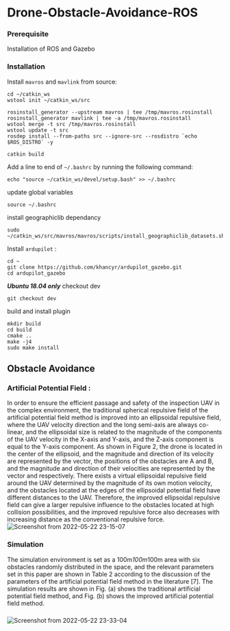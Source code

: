 # Drone-Obstacle-Avoidance-ROS
### Prerequisite
Installation of ROS and Gazebo
### Installation 
Install `mavros` and `mavlink` from source:
```
cd ~/catkin_ws
wstool init ~/catkin_ws/src

rosinstall_generator --upstream mavros | tee /tmp/mavros.rosinstall
rosinstall_generator mavlink | tee -a /tmp/mavros.rosinstall
wstool merge -t src /tmp/mavros.rosinstall
wstool update -t src
rosdep install --from-paths src --ignore-src --rosdistro `echo $ROS_DISTRO` -y

catkin build
```
Add a line to end of `~/.bashrc` by running the following command:
```
echo "source ~/catkin_ws/devel/setup.bash" >> ~/.bashrc
```

update global variables
```
source ~/.bashrc
```

install geographiclib dependancy 
```
sudo ~/catkin_ws/src/mavros/mavros/scripts/install_geographiclib_datasets.sh
```
Install `ardupilot` : 
```
cd ~
git clone https://github.com/khancyr/ardupilot_gazebo.git
cd ardupilot_gazebo
```
***Ubuntu 18.04 only*** checkout dev
```
git checkout dev
```
build and install plugin
```
mkdir build
cd build
cmake ..
make -j4
sudo make install
```
## Obstacle Avoidance
### Artificial Potential Field :
In order to ensure the efficient passage and safety of the inspection UAV in the complex environment,
the traditional spherical repulsive field of the artificial potential field method is improved into an
ellipsoidal repulsive field, where the UAV velocity direction and the long semi-axis are always co-linear,
and the ellipsoidal size is related to the magnitude of the components of the UAV velocity in the X-axis
and Y-axis, and the Z-axis component is equal to the Y-axis component. As shown in Figure 2, the drone
is located in the center of the ellipsoid, and the magnitude and direction of its velocity are represented
by the vector, the positions of the obstacles are A and B, and the magnitude and direction of their
velocities are represented by the vector and respectively. There exists a virtual ellipsoidal repulsive field
around the UAV determined by the magnitude of its own motion velocity, and the obstacles located at
the edges of the ellipsoidal potential field have different distances to the UAV. Therefore, the improved
ellipsoidal repulsive field can give a larger repulsive influence to the obstacles located at high collision
possibilities, and the improved repulsive force also decreases with increasing distance as the
conventional repulsive force. 
![Screenshot from 2022-05-22 23-15-07](https://user-images.githubusercontent.com/77221967/169708679-fcb37364-2173-401c-bb72-da15bc5de55b.png)
### Simulation 
The simulation environment is set as a 100m*100m*100m area with six obstacles randomly distributed
in the space, and the relevant parameters set in this paper are shown in Table 2 according to the
discussion of the parameters of the artificial potential field method in the literature [7]. The simulation
results are shown in Fig. (a) shows the traditional artificial potential field method, and Fig. (b)
shows the improved artificial potential field method.
###
![Screenshot from 2022-05-22 23-33-04](https://user-images.githubusercontent.com/77221967/169709314-c1135970-928a-4b63-88c4-cdf37c16dee8.png)

